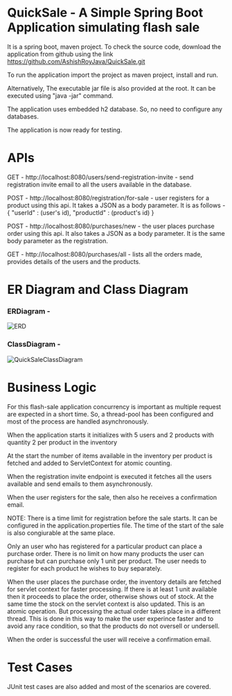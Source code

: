 # QuickSale - A Simple Spring Boot Application simulating flash sale

It is a spring boot, maven project.
To check the source code, download the application from github using the link https://github.com/AshishRoyJava/QuickSale.git

To run the application import the project as maven project, install and run.

Alternatively, The executable jar file is also provided at the root. 
It can be executed using "java -jar" command.

The application uses embedded h2 database. So, no need to configure any databases.

The application is now ready for testing.

# APIs 

GET - http://localhost:8080/users/send-registration-invite  - send registration invite email to all the users available in the database.

POST - http://localhost:8080/registration/for-sale  - user registers for a product using this api.
It takes a JSON as a body parameter. It is as follows - 
{
	"userId" : (user's id),
	"productId" : (product's id)
}

POST - http://localhost:8080/purchases/new  - the user places purchase order using this api. It also takes a JSON as a body parameter. It is the same body parameter as the registration.

GET - http://localhost:8080/purchases/all  - lists all the orders made, provides details of the users and the products.

# ER Diagram and Class Diagram

### ERDiagram - 
![ERD](https://user-images.githubusercontent.com/19311770/64603523-31032180-d3de-11e9-8b97-1c72d84833ec.png)

### ClassDiagram - 
![QuickSaleClassDiagram](https://user-images.githubusercontent.com/19311770/64603651-598b1b80-d3de-11e9-818b-3e8d40753215.jpg)

# Business Logic

For this flash-sale application concurrency is important as multiple request are expected in a short time. So, a thread-pool has been configured and most of the process are handled asynchronously.

When the application starts it initializes with 5 users and 2 products with quantity 2 per product in the inventory

At the start the number of items available in the inventory per product is fetched and added to ServletContext for atomic counting.

When the registration invite endpoint is executed it fetches all the users available and send emails to them asynchronously.

When the user registers for the sale, then also he receives a confirmation email.

NOTE: There is a time limit for registration before the sale starts. It can be configured in the application.properties file. The time of the start of the sale is also congiurable at the same place.

Only an user who has registered for a particular product can place a purchase order. There is no limit on how many products the user can purchase but can purchase only 1 unit per product. The user needs to register for each product he wishes to buy separately.

When the user places the purchase order, the inventory details are fetched for servlet context for faster processing. If there is at least 1 unit available then it proceeds to place the order, otherwise shows out of stock. At the same time the stock on the servlet context is also updated. This is an atomic operation. But processing the actual order takes place in a different thread. This is done in this way to make the user experince faster and to avoid any race condition, so that the products do not oversell or undersell.

When the order is successful the user will receive a confirmation email.

# Test Cases

JUnit test cases are also added and most of the scenarios are covered.



